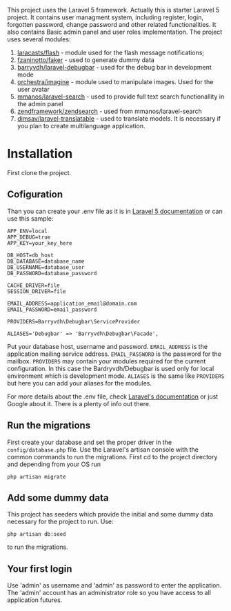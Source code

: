 This project uses the Laravel 5 framework. Actually this is starter Laravel 5 project. It contains user managment system, including register, login, forgotten password, change password and other related functionalities. It also contains Basic admin panel and user roles implementation.
The project uses several modules:

1. [laracasts/flash](https://github.com/laracasts/flash) - module used for the flash message notifications;
2. [fzaninotto/faker](https://github.com/fzaninotto/Faker) - used to generate dummy data
3. [barryvdh/laravel-debugbar](https://github.com/barryvdh/laravel-debugbar) - used for the debug bar in development mode
4. [orchestra/imagine](https://github.com/orchestral/imagine) - module used to manipulate images. Used for the user avatar
5. [mmanos/laravel-search](https://github.com/mmanos/laravel-search) - used to provide full text search functionallity in the admin panel
6. [zendframework/zendsearch](https://github.com/zendframework/ZendSearch) - used from mmanos/laravel-search
7. [dimsav/laravel-translatable](https://github.com/dimsav/laravel-translatable) - used to translate models. It is necessary if you plan to create multilanguage application.

# Installation
First clone the project. 

## Cofiguration
Than you can create your .env file as it is in [Laravel 5 documentation](http://laravel.com/docs/master) or can use this sample:
    
    APP_ENV=local
    APP_DEBUG=true
    APP_KEY=your_key_here 

    DB_HOST=db_host
    DB_DATABASE=database_name
    DB_USERNAME=database_user
    DB_PASSWORD=database_password

    CACHE_DRIVER=file
    SESSION_DRIVER=file

    EMAIL_ADDRESS=application_email@domain.com
    EMAIL_PASSWORD=email_password

    PROVIDERS=Barryvdh\Debugbar\ServiceProvider

    ALIASES='Debugbar' => 'Barryvdh\Debugbar\Facade',

Put your database host, username and password. ```EMAIL_ADDRESS``` is the application mailing service address. ```EMAIL_PASSWORD``` is the password for the mailbox. ```PROVIDERS``` may contain your modules required for the current configuration. In this case the Bardryvdh/Debugbar is used only for local environment which is development mode. ```ALIASES``` is the same like ```PROVIDERS``` but here you can add your aliases for the modules.

For more details about the .env file, check [Laravel's documentation](http://laravel.com/docs/master) or just Google about it. There is a plenty of info out there.

## Run the migrations
First create your database and set the proper driver in the ```config/database.php``` file.
Use the Laravel's artisan console with the common commands to run the migrations. First cd to the project directory and depending from your OS run 
    
    php artisan migrate
    
## Add some dummy data
This project has seeders which provide the initial and some dummy data necessary for the project to run.
Use: 
    
    php artisan db:seed
    
to run the migrations.

## Your first login
Use 'admin' as username and 'admin' as password to enter the application. The 'admin' account has an administrator role so you have access to all application futures.